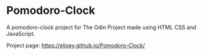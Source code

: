# Pomodoro-Clock

A pomodoro-clock project for The Odin Project made using HTML CSS and JavaScript.

Project page: <https://eljoey.github.io/Pomodoro-Clock/>